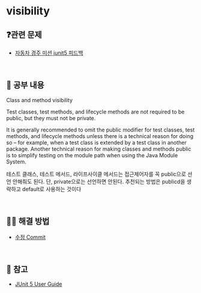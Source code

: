 # visibility

## ❓관련 문제

- [자동차 경주 미션 junit5 피드백](https://github.com/woowacourse/java-racingcar/pull/393#r809927135)

<br>

## 📝 공부 내용


Class and method visibility

Test classes, test methods, and lifecycle methods are not required to be public, but they must not be private.

It is generally recommended to omit the public modifier for test classes, test methods, and lifecycle methods unless there is a technical reason for doing so – for example, when a test class is extended by a test class in another package. Another technical reason for making classes and methods public is to simplify testing on the module path when using the Java Module System.


테스트 클래스, 테스트 메서드, 라이프사이클 메서드는 접근제어자를 꼭 public으로 선언 안해줘도 된다.
단, private으로는 선언하면 안된다. 추천되는 방법은 publicd을 생략하고 default로 사용하는 것이다

<br>

## 👨‍💻 해결 방법

- [수정 Commit](https://github.com/woowacourse/java-racingcar/pull/393/commits/4d758cf878f81541d4b9b35ac830ad6ea7a615d9)

<br>

## 📎 참고

- [JUnit 5 User Guide](https://junit.org/junit5/docs/current/user-guide/)